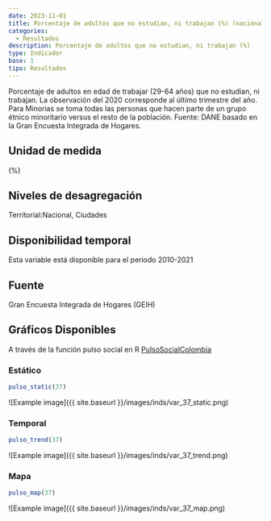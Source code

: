 ```yaml
---
date: 2023-11-01
title: Porcentaje de adultos que no estudian, ni trabajan (%) (nacional_etnia)
categories:
  - Resultados
description: Porcentaje de adultos que no estudian, ni trabajan (%)
type: Indicador
base: 1
tipo: Resultados
--- 
```


Porcentaje de adultos en edad de trabajar (29-64 años) que no estudian, ni trabajan. La observación del 2020 corresponde al último trimestre del año. Para Minorias se toma todas las personas que hacen parte de un grupo étnico minoritario versus el resto de la población.
Fuente: DANE basado en la Gran Encuesta Integrada de Hogares.

## Unidad de medida
(%)

## Niveles de desagregación
Territorial:Nacional, Ciudades

## Disponibilidad temporal
Esta variable está disponible para el periodo 2010-2021

## Fuente
Gran Encuesta Integrada de Hogares (GEIH)

## Gráficos Disponibles

A través de la función pulso social en R [PulsoSocialColombia](https://github.com/pulsosocialcolombia/PulsoSocialColombia)

### Estático

``` R
pulso_static(37)
```

![Example image]({{ site.baseurl }}/images/inds/var_37_static.png)

### Temporal

``` R
pulso_trend(37)
```

![Example image]({{ site.baseurl }}/images/inds/var_37_trend.png)

### Mapa

``` R
pulso_map(37)
```

![Example image]({{ site.baseurl }}/images/inds/var_37_map.png)